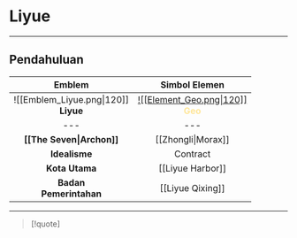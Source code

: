 # Liyue
---
## Pendahuluan
|                 Emblem                  |                                       Simbol Elemen                                        |
|:---------------------------------------:|:------------------------------------------------------------------------------------------:|
| ![[Emblem_Liyue.png\|120]]<br>**Liyue** | [![[Element_Geo.png\|120]]](Element#Geo)<br>**<span style="color:#FFE699">Geo</span>** |
|                   ---                   |                                            ---                                             |
|        **[[The Seven\|Archon]]**        |                                     [[Zhongli\|Morax]]                                     |
|              **Idealisme**              |                                          Contract                                          |
|             **Kota Utama**              |                                      [[Liyue Harbor]]                                      |
|        **Badan<br>Pemerintahan**        |                                      [[Liyue Qixing]]                                      |

---
> [!quote]
>